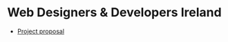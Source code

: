 # Web Designers & Developers Ireland

- [Project proposal](https://github.com/wddi/website/blob/docs/project-proposal.md)
